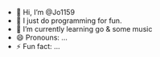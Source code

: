 - 👋 Hi, I’m @Jo1159
- 👀 I just do programming for fun.
- 🌱 I’m currently learning go & some music
- 😄 Pronouns: ...
- ⚡ Fun fact: ...


